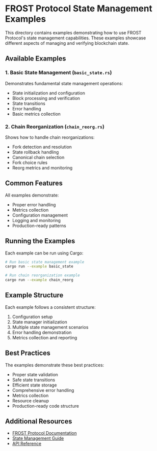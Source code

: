 # FROST Protocol State Management Examples

This directory contains examples demonstrating how to use FROST Protocol's state management capabilities. These examples showcase different aspects of managing and verifying blockchain state.

## Available Examples

### 1. Basic State Management (`basic_state.rs`)
Demonstrates fundamental state management operations:
- State initialization and configuration
- Block processing and verification
- State transitions
- Error handling
- Basic metrics collection

### 2. Chain Reorganization (`chain_reorg.rs`)
Shows how to handle chain reorganizations:
- Fork detection and resolution
- State rollback handling
- Canonical chain selection
- Fork choice rules
- Reorg metrics and monitoring

## Common Features
All examples demonstrate:
- Proper error handling
- Metrics collection
- Configuration management
- Logging and monitoring
- Production-ready patterns

## Running the Examples

Each example can be run using Cargo:

```bash
# Run basic state management example
cargo run --example basic_state

# Run chain reorganization example
cargo run --example chain_reorg
```

## Example Structure

Each example follows a consistent structure:
1. Configuration setup
2. State manager initialization
3. Multiple state management scenarios
4. Error handling demonstration
5. Metrics collection and reporting

## Best Practices

The examples demonstrate these best practices:
- Proper state validation
- Safe state transitions
- Efficient state storage
- Comprehensive error handling
- Metrics collection
- Resource cleanup
- Production-ready code structure

## Additional Resources

- [FROST Protocol Documentation](https://docs.frostprotocol.com)
- [State Management Guide](https://docs.frostprotocol.com/guides/state)
- [API Reference](https://docs.frostprotocol.com/api/state) 